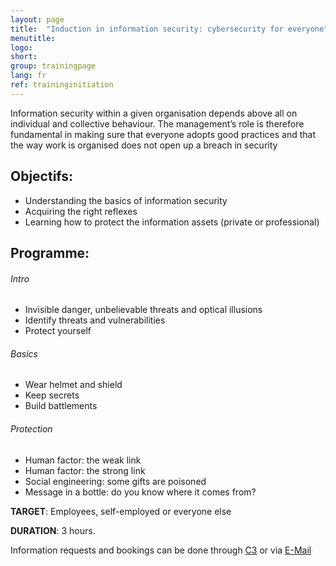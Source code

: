 ```yaml
---
layout: page
title:  "Induction in information security: cybersecurity for everyone"
menutitle:
logo:
short:
group: trainingpage
lang: fr
ref: traininginitiation
---
```

Information security within a given organisation depends above all on individual and collective behaviour. The management’s role is therefore fundamental in making sure that everyone adopts good practices and that the way work is organised does not open up a breach in security

## Objectifs:

* Understanding the basics of information security
* Acquiring the right reflexes
* Learning how to protect the information assets (private or professional)


## Programme:

###### Intro

* Invisible danger, unbelievable threats and optical illusions
* Identify threats and vulnerabilities
* Protect yourself

###### Basics

* Wear helmet and shield
* Keep secrets
* Build battlements

###### Protection

* Human factor: the weak link
* Human factor: the strong link
* Social engineering: some gifts are poisoned
* Message in a bottle: do you know where it comes from?



**TARGET**: Employees, self-employed or everyone else

**DURATION**: 3 hours.

Information requests and bookings can be done through [C3](https://c-3.lu/catalogue/awareness/) or via [E-Mail](mailto:services@cases.lu?subject=Formation%20CASES)
